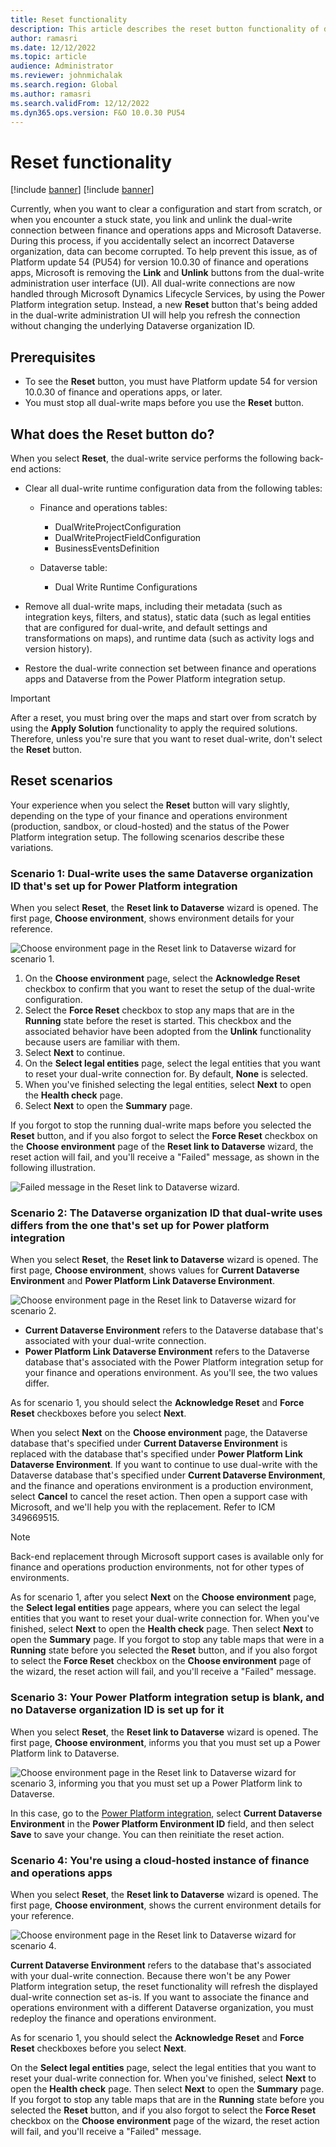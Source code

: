 ```yaml
---
title: Reset functionality
description: This article describes the reset button functionality of dual-write.
author: ramasri
ms.date: 12/12/2022
ms.topic: article
audience: Administrator
ms.reviewer: johnmichalak
ms.search.region: Global
ms.author: ramasri
ms.search.validFrom: 12/12/2022
ms.dyn365.ops.version: F&O 10.0.30 PU54
---
```



# Reset functionality

[!include [banner](../../includes/banner.md)]
[!include [banner](../../includes/preview-banner.md)]

Currently, when you want to clear a configuration and start from scratch, or when you encounter a stuck state, you link and unlink the dual-write connection between finance and operations apps and Microsoft Dataverse. During this process, if you accidentally select an incorrect Dataverse organization, data can become corrupted. To help prevent this issue, as of Platform update 54 (PU54) for version 10.0.30 of finance and operations apps, Microsoft is removing the **Link** and **Unlink** buttons from the dual-write administration user interface (UI). All dual-write connections are now handled through Microsoft Dynamics Lifecycle Services, by using the Power Platform integration setup. Instead, a new **Reset** button that's being added in the dual-write administration UI will help you refresh the connection without changing the underlying Dataverse organization ID.

## Prerequisites

- To see the **Reset** button, you must have Platform update 54 for version 10.0.30 of finance and operations apps, or later.
- You must stop all dual-write maps before you use the **Reset** button.

## What does the Reset button do? 

When you select **Reset**, the dual-write service performs the following back-end actions:

- Clear all dual-write runtime configuration data from the following tables:

    - Finance and operations tables:

        - DualWriteProjectConfiguration
        - DualWriteProjectFieldConfiguration
        - BusinessEventsDefinition

    - Dataverse table:

        - Dual Write Runtime Configurations

- Remove all dual-write maps, including their metadata (such as integration keys, filters, and status), static data (such as legal entities that are configured for dual-write, and default settings and transformations on maps), and runtime data (such as activity logs and version history).
- Restore the dual-write connection set between finance and operations apps and Dataverse from the Power Platform integration setup.

> [!IMPORTANT]
> After a reset, you must bring over the maps and start over from scratch by using the **Apply Solution** functionality to apply the required solutions. Therefore, unless you're sure that you want to reset dual-write, don't select the **Reset** button.

## Reset scenarios

Your experience when you select the **Reset** button will vary slightly, depending on the type of your finance and operations environment (production, sandbox, or cloud-hosted) and the status of the Power Platform integration setup. The following scenarios describe these variations.

### Scenario 1: Dual-write uses the same Dataverse organization ID that's set up for Power Platform integration

When you select **Reset**, the **Reset link to Dataverse** wizard is opened. The first page, **Choose environment**, shows environment details for your reference.

![Choose environment page in the Reset link to Dataverse wizard for scenario 1.](media/reset-image-1.png)

1. On the **Choose environment** page, select the **Acknowledge Reset** checkbox to confirm that you want to reset the setup of the dual-write configuration.
2. Select the **Force Reset** checkbox to stop any maps that are in the **Running** state before the reset is started. This checkbox and the associated behavior have been adopted from the **Unlink** functionality because users are familiar with them.
3. Select **Next** to continue.
4. On the **Select legal entities** page, select the legal entities that you want to reset your dual-write connection for. By default, **None** is selected.
5. When you've finished selecting the legal entities, select **Next** to open the **Health check** page.
6. Select **Next** to open the **Summary** page.

If you forgot to stop the running dual-write maps before you selected the **Reset** button, and if you also forgot to select the **Force Reset** checkbox on the **Choose environment** page of the **Reset link to Dataverse** wizard, the reset action will fail, and you'll receive a "Failed" message, as shown in the following illustration.

![Failed message in the Reset link to Dataverse wizard.](media/reset-image-2.png)

### Scenario 2: The Dataverse organization ID that dual-write uses differs from the one that's set up for Power platform integration

When you select **Reset**, the **Reset link to Dataverse** wizard is opened. The first page, **Choose environment**, shows values for **Current Dataverse Environment** and **Power Platform Link Dataverse Environment**.

![Choose environment page in the Reset link to Dataverse wizard for scenario 2.](media/reset-image-3.png)

- **Current Dataverse Environment** refers to the Dataverse database that's associated with your dual-write connection.
- **Power Platform Link Dataverse Environment** refers to the Dataverse database that's associated with the Power Platform integration setup for your finance and operations environment. As you'll see, the two values differ.

As for scenario 1, you should select the **Acknowledge Reset** and **Force Reset** checkboxes before you select **Next**.

When you select **Next** on the **Choose environment** page, the Dataverse database that's specified under **Current Dataverse Environment** is replaced with the database that's specified under **Power Platform Link Dataverse Environment**. If you want to continue to use dual-write with the Dataverse database that's specified under **Current Dataverse Environment**, and the finance and operations environment is a production environment, select **Cancel** to cancel the reset action. Then open a support case with Microsoft, and we'll help you with the replacement. Refer to ICM 349669515.

> [!NOTE]
> Back-end replacement through Microsoft support cases is available only for finance and operations production environments, not for other types of environments.

As for scenario 1, after you select **Next** on the **Choose environment** page, the **Select legal entities** page appears, where you can select the legal entities that you want to reset your dual-write connection for. When you've finished, select **Next** to open the **Health check** page. Then select **Next** to open the **Summary** page. If you forgot to stop any table maps that were in a **Running** state before you selected the **Reset** button, and if you also forgot to select the **Force Reset** checkbox on the **Choose environment** page of the wizard, the reset action will fail, and you'll receive a "Failed" message.

### Scenario 3: Your Power Platform integration setup is blank, and no Dataverse organization ID is set up for it

When you select **Reset**, the **Reset link to Dataverse** wizard is opened. The first page, **Choose environment**, informs you that you must set up a Power Platform link to Dataverse.

![Choose environment page in the Reset link to Dataverse wizard for scenario 3, informing you that you must set up a Power Platform link to Dataverse.](media/reset-image-4.png)

In this case, go to the [Power Platform integration](../../power-platform/enable-power-platform-integration#connect-to-existing-dataverse.md), select **Current Dataverse Environment** in the **Power Platform Environment ID** field, and then select **Save** to save your change. You can then reinitiate the reset action.

### Scenario 4: You're using a cloud-hosted instance of finance and operations apps

When you select **Reset**, the **Reset link to Dataverse** wizard is opened. The first page, **Choose environment**, shows the current environment details for your reference.

![Choose environment page in the Reset link to Dataverse wizard for scenario 4.](media/reset-image-5.png)

**Current Dataverse Environment** refers to the database that's associated with your dual-write connection. Because there won't be any Power Platform integration setup, the reset functionality will refresh the displayed dual-write connection set as-is. If you want to associate the finance and operations environment with a different Dataverse organization, you must redeploy the finance and operations environment.

As for scenario 1, you should select the **Acknowledge Reset** and **Force Reset** checkboxes before you select **Next**.

On the **Select legal entities** page, select the legal entities that you want to reset your dual-write connection for. When you've finished, select **Next** to open the **Health check** page. Then select **Next** to open the **Summary** page. If you forgot to stop any table maps that are in the **Running** state before you selected the **Reset** button, and if you also forgot to select the **Force Reset** checkbox on the **Choose environment** page of the wizard, the reset action will fail, and you'll receive a "Failed" message.

